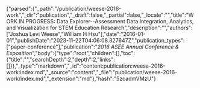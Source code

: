 {"parsed":{"_path":"/publication/weese-2016-work","_dir":"publication","_draft":false,"_partial":false,"_locale":"","title":"WORK IN PROGRESS: Data Explorer--Assessment Data Integration, Analytics, and Visualization for STEM Education Research","description":"","authors":["Joshua Levi Weese","William H Hsu"],"date":"2016-01-01","publishDate":"2023-11-22T04:06:08.327647Z","publication_types":["paper-conference"],"publication":"*2016 ASEE Annual Conference & Exposition*","body":{"type":"root","children":[],"toc":{"title":"","searchDepth":2,"depth":2,"links":[]}},"_type":"markdown","_id":"content:publication:weese-2016-work:index.md","_source":"content","_file":"publication/weese-2016-work/index.md","_extension":"md"},"hash":"5zcadmVMzU"}